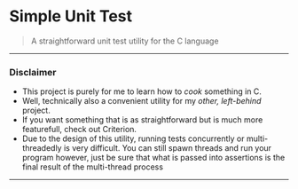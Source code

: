 # Simple Unit Test
> A straightforward unit test utility for the C language
---
### Disclaimer
- This project is purely for me to learn how to _cook_ something in C.
- Well, technically also a convenient utility for my _other, left-behind_ project.
- If you want something that is as straightforward but is much more featurefull, check out Criterion.
- Due to the design of this utility, running tests concurrently or multi-threadedly is very difficult. You can still spawn threads and run your program however, just be sure that what is passed into assertions is the final result of the multi-thread process
---

